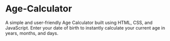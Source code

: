 # Age-Calculator
A simple and user-friendly Age Calculator built using HTML, CSS, and JavaScript. Enter your date of birth to instantly calculate your current age in years, months, and days.
